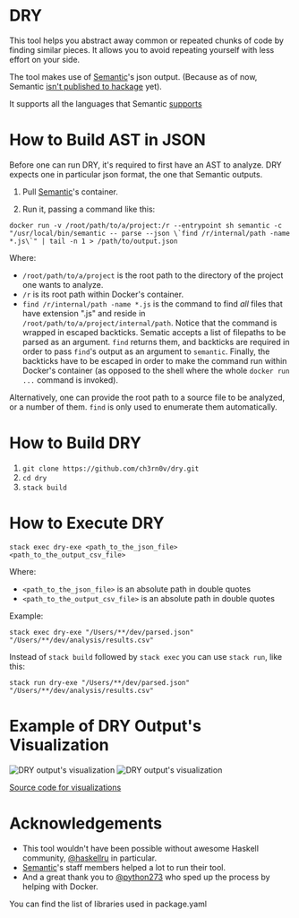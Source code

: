 # DRY

This tool helps you abstract away common or repeated chunks of code by finding similar pieces.
It allows you to avoid repeating yourself with less effort on your side.

The tool makes use of [Semantic](https://github.com/github/semantic)'s json output.
(Because as of now, Semantic [isn't published to hackage](https://github.com/github/semantic/issues/16) yet).

It supports all the languages that Semantic [supports](https://github.com/github/semantic#language-support)

# How to Build AST in JSON

Before one can run DRY, it's required to first have an AST to analyze.
DRY expects one in particular json format, the one that Semantic outputs.

1. Pull [Semantic](https://github.com/github/semantic/packages/11609)'s container.

2. Run it, passing a command like this:

```
docker run -v /root/path/to/a/project:/r --entrypoint sh semantic -c "/usr/local/bin/semantic -- parse --json \`find /r/internal/path -name *.js\`" | tail -n 1 > /path/to/output.json
```

Where:

- `/root/path/to/a/project` is the root path to the directory of the project one wants to analyze.
- `/r` is its root path within Docker's container.
- `find /r/internal/path -name *.js` is the command to find _all_ files that have extension ".js" and reside in `/root/path/to/a/project/internal/path`.
Notice that the command is wrapped in escaped backticks. Sematic accepts a list of filepaths to be parsed as an argument. `find` returns them, and backticks are required in order to pass `find`'s output as an argument to `semantic`. Finally, the backticks have to be escaped in order to make the command run within Docker's container (as opposed to the shell where the whole `docker run ...` command is invoked).

Alternatively, one can provide the root path to a source file to be analyzed, or a number of them. `find` is only used to enumerate them automatically.

# How to Build DRY

1. `git clone https://github.com/ch3rn0v/dry.git`
2. `cd dry`
3. `stack build`

# How to Execute DRY

`stack exec dry-exe <path_to_the_json_file> <path_to_the_output_csv_file>`

Where:

- `<path_to_the_json_file>` is an absolute path in double quotes
- `<path_to_the_output_csv_file>` is an absolute path in double quotes

Example:

`stack exec dry-exe "/Users/**/dev/parsed.json" "/Users/**/dev/analysis/results.csv"`

Instead of `stack build` followed by `stack exec` you can use `stack run`, like this:

`stack run dry-exe "/Users/**/dev/parsed.json" "/Users/**/dev/analysis/results.csv"`

# Example of DRY Output's Visualization

![DRY output's visualization](https://i.imgur.com/sSBulR8.png)
![DRY output's visualization](https://i.imgur.com/EQSUkwh.png)

[Source code for visualizations](https://github.com/ch3rn0v/dry-viz/blob/master/Function%20Similarity%20Analysis.ipynb)

# Acknowledgements

- This tool wouldn't have been possible without awesome Haskell community,
[@haskellru](https://t.me/haskellru) in particular.
- [Semantic](https://github.com/github/semantic)'s staff members helped a lot to run their tool.
- And a great thank you to [@python273](https://github.com/python273) who sped up the process by helping with Docker.

You can find the list of libraries used in package.yaml
